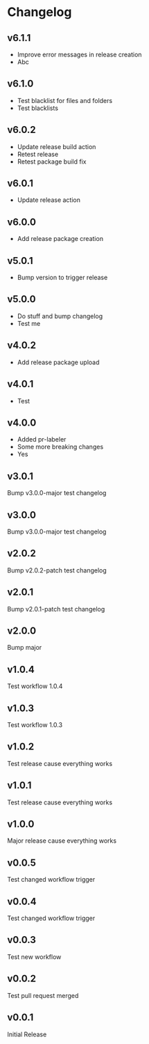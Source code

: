 # Changelog

## v6.1.1

* Improve error messages in release creation
* Abc

## v6.1.0

* Test blacklist for files and folders
* Test blacklists

## v6.0.2

* Update release build action
* Retest release
* Retest package build fix

## v6.0.1

* Update release action

## v6.0.0

* Add release package creation

## v5.0.1

* Bump version to trigger release

## v5.0.0

* Do stuff and bump changelog
* Test me

## v4.0.2

* Add release package upload

## v4.0.1

* Test

## v4.0.0

* Added pr-labeler
* Some more breaking changes
* Yes

## v3.0.1

Bump v3.0.0-major test changelog

## v3.0.0

Bump v3.0.0-major test changelog

## v2.0.2

Bump v2.0.2-patch test changelog

## v2.0.1

Bump v2.0.1-patch test changelog

## v2.0.0

Bump major

## v1.0.4

Test workflow 1.0.4

## v1.0.3

Test workflow 1.0.3

## v1.0.2

Test release cause everything works

## v1.0.1

Test release cause everything works

## v1.0.0

Major release cause everything works

## v0.0.5

Test changed workflow trigger

## v0.0.4

Test changed workflow trigger

## v0.0.3

Test new workflow

## v0.0.2

Test pull request merged  

## v0.0.1

Initial Release